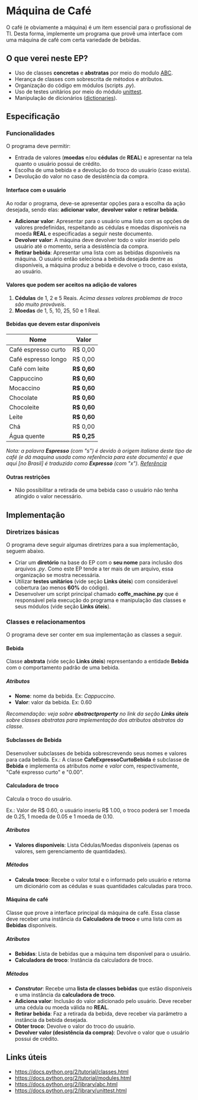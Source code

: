 Máquina de Café
=========

O café (e obviamente a máquina) é um item essencial para o profissional de TI. Desta forma, implemente um programa que provê uma interface com uma máquina de café com certa variedade de bebidas.

O que verei neste EP?
-----------

- Uso de classes **concretas** e **abstratas** por meio do modulo [ABC](https://docs.python.org/2/library/abc.html).
- Herança de classes com sobrescrita de métodos e atributos.
- Organização do código em módulos (scripts *.py*).
- Uso de testes unitários por meio do módulo [unittest](https://docs.python.org/2/library/unittest.html).
- Manipulação de dicionários ([dictionaries](https://docs.python.org/2/tutorial/datastructures.html?highlight=dictionary#dictionaries)).

Especificação
----------

### Funcionalidades

O programa deve permitir:

- Entrada de valores (**moedas** e/ou **cédulas** de **REAL**) e apresentar na tela quanto o usuário possui de crédito.
- Escolha de uma bebida e a devolução do troco do usuário (caso exista).
- Devolução do valor no caso de desistência da compra.

#### Interface com o usuário

Ao rodar o programa, deve-se apresentar opções para a escolha da ação desejada, sendo elas: **adicionar valor**, **devolver valor** e **retirar bebida**.

- **Adicionar valor**: Apresentar para o usuário uma lista com as opções de valores predefinidas, respeitando as cédulas e moedas disponíveis na moeda **REAL** e especificadas a seguir neste documento.
- **Devolver valor**: A máquina deve devolver todo o valor inserido pelo usuário até o momento, seria a desistência da compra.
- **Retirar bebida**: Apresentar uma lista com as bebidas disponíveis na máquina. O usuário então seleciona a bebida desejada dentre as disponíveis, a máquina produz a bebida e devolve o troco, caso exista, ao usuário.


#### Valores que podem ser aceitos na adição de valores

1. **Cédulas** de 1, 2 e 5 Reais. *Acima desses valores problemas de troco são muito prováveis*.
2. **Moedas** de 1, 5, 10, 25, 50 e 1 Real.

#### Bebidas que devem estar disponíveis

Nome                | Valor
------------------- | ------------
Café espresso curto | R$ 0,00
Café espresso longo | R$ 0,00
Café com leite      | **R$ 0,60**
Cappuccino          | **R$ 0,60**
Mocaccino           | **R$ 0,60**
Chocolate           | **R$ 0,60**
Chocoleite          | **R$ 0,60**
Leite               | **R$ 0,60**
Chá                 | R$ 0,00
Água quente         | **R$ 0,25**

_Nota: a palavra **Espresso** (com "s") é devido à origem italiana deste tipo de café (e dá maquina usada como referência para este documento) e que aqui [no Brasil] é traduzido como **Expresso** (com "x"). [Referência](http://veja.abril.com.br/blog/sobre-palavras/consultorio/o-cafe-e-expresso-ou-espresso/)_

#### Outras restrições

- Não possibilitar a retirada de uma bebida caso o usuário não tenha atingido o valor necessário.

Implementação
-----------

### Diretrizes básicas

O programa deve seguir algumas diretrizes para a sua implementação, seguem abaixo.

- Criar um **diretório** na base do EP com o **seu nome** para inclusão dos arquivos *.py*. Como este EP tende a ter mais de um arquivo, essa organização se mostra necessária.
- Utilizar **testes unitários** (vide seção **Links úteis**) com considerável cobertura (ao menos **60%** do código).
- Desenvolver um script principal chamado **coffe_machine.py** que é responsável pela execução do programa e manipulação das classes e seus módulos (vide seção **Links úteis**).

### Classes e relacionamentos

O programa deve ser conter em sua implementação as classes a seguir.

#### Bebida

Classe **abstrata** (vide seção **Links úteis**) representando a entidade **Bebida** com o comportamento padrão de uma bebida.

##### Atributos

- **Nome**: nome da bebida. Ex: *Cappuccino*.
- **Valor**: valor da bebida. Ex: 0.60

_Recomendação: veja sobre **abstractproperty** no link da seção **Links úteis** sobre classes abstratas para implementação dos atributos abstratos da classe._

#### Subclasses de Bebida

Desenvolver subclasses de bebida sobrescrevendo seus nomes e valores para cada bebida. Ex.: A classe **CafeExpressoCurtoBebida** é subclasse de **Bebida** e implementa os atributos *nome* e *valor* com, respectivamente, "Café expresso curto" e "0.00".

#### Calculadora de troco

Calcula o troco do usuário.

Ex.: Valor de R$ 0.60, o usuário inseriu R$ 1.00, o troco poderá ser 1 moeda de 0.25, 1 moeda de 0.05 e 1 moeda de 0.10.

##### Atributos

- **Valores disponíveis**: Lista Cédulas/Moedas disponíveis (apenas os valores, sem gerenciamento de quantidades).

##### Métodos

- **Calcula troco**: Recebe o valor total e o informado pelo usuário e retorna um dicionário com as cédulas e suas quantidades calculadas para troco.

#### Máquina de café

Classe que prove a interface principal da máquina de café. Essa classe deve receber uma instância da **Calculadora de troco** e uma lista com as **Bebidas** disponíveis.

##### Atributos

- **Bebidas**: Lista de bebidas que a máquina tem disponível para o usuário.
- **Calculadora de troco**: Instância da calculadora de troco.

##### Métodos

- ***Construtor***: Recebe uma **lista de classes bebidas** que estão disponíveis e uma instância da **calculadora de troco**.
- **Adiciona valor**: Inclusão do valor adicionado pelo usuário. Deve receber uma cédula ou moeda válida no **REAL**.
- **Retirar bebida**: Faz a retirada da bebida, deve receber via parâmetro a instância da bebida desejada.
- **Obter troco**: Devolve o valor do troco do usuário.
- **Devolver valor (desistência da compra)**: Devolve o valor que o usuário possui de crédito.

Links úteis
-----------

- https://docs.python.org/2/tutorial/classes.html
- https://docs.python.org/2/tutorial/modules.html
- https://docs.python.org/2/library/abc.html
- https://docs.python.org/2/library/unittest.html